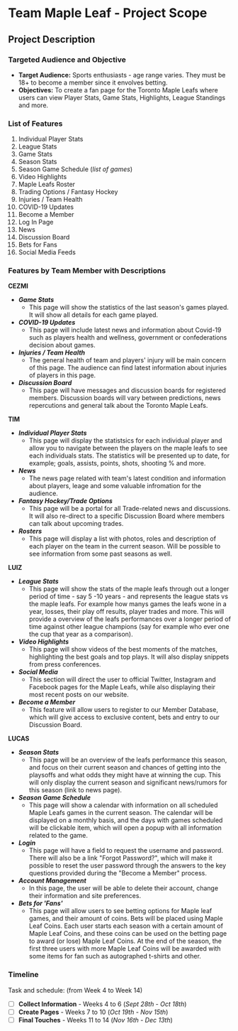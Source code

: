 # Team Maple Leaf - Project Scope
## Project Description

### Targeted Audience and Objective
* **Target Audience:** 
Sports enthusiasts - age range varies. They must be 18+ to become a member since it envolves betting.
* **Objectives:**
To create a fan page for the Toronto Maple Leafs where users can view Player Stats, Game Stats, Highlights, League Standings and more.

### List of Features
1. Individual Player Stats 
2. League Stats
3. Game Stats 
4. Season Stats 
5. Season Game Schedule (_list of games_)
6. Video Highlights
7. Maple Leafs Roster
8. Trading Options / Fantasy Hockey
9. Injuries / Team Health
10. COVID-19 Updates 
11. Become a Member 
12. Log In Page
13. News
14. Discussion Board 
15. Bets for Fans 
16. Social Media Feeds

### Features by Team Member with Descriptions

**CEZMI** 
* **_Game Stats_**
  * This page will show the statistics of the last season's games played. It will show all details for each game played.  
* **_COVID-19 Updates_** 
  * This page will include latest news and information about Covid-19 such as players health and wellness, government or confederations decision about games.
* **_Injuries / Team Health_** 
  * The general health of team and players' injury will be main concern of this page. The audience can find latest information about injuries of players in this page.
* **_Discussion Board_** 
  * This page will have messages and discussion boards for registered members. Discussion boards will vary between predictions, news repercutions and general talk about the Toronto Maple Leafs.

**TIM**
* **_Individual Player Stats_** 
  * This page will display the statistsics for each individual player and allow you to navigate between the players on the maple leafs to see each individuals stats. The statistics will be presented up to date, for example; goals, assists, points, shots, shooting % and more.
* **_News_**
  * The news page related with team's latest condition and information about players, leage and some valuable infromation for the audience.
* **_Fantasy Hockey/Trade Options_**
  * This page will be a portal for all Trade-related news and discussions. It will also re-direct to a specific Discussion Board where members can talk about upcoming trades.
* **_Rosters_**
  * This page will display a list with photos, roles and description of each player on the team in the current season. Will be possible to see information from some past seasons as well.

**LUIZ**
* **_League Stats_**
  * This page will show the stats of the maple leafs through out a longer period of time - say 5 -10 years - and represents the league stats vs the maple leafs. For example how manys games the leafs wone in a year, losses, their play off results, player trades and more. This will provide a overview of the leafs performances over a longer period of time against other league champions (say for example who ever one the cup that year as a comparison).
* **_Video Highlights_**
  * This page will show videos of the best moments of the matches, highlighting the best goals and top plays. It will also display snippets from press conferences.
* **_Social Media_**
  * This section will direct the user to official Twitter, Instagram and Facebook pages for the Maple Leafs, while also displaying their most recent posts on our website.
* **_Become a Member_**
  * This feature will allow users to register to our Member Database, which will give access to exclusive content, bets and entry to our Discussion Board.

**LUCAS**
* **_Season Stats_**
  * This page will be an overview of the leafs performance this season, and focus on their current season and chances of getting into the playsoffs and what odds they might have at winning the cup. This will only display the current season and significant news/rumors for this season (link to news page).
* **_Season Game Schedule_**
  * This page will show a calendar with information on all scheduled Maple Leafs games in the current season. The calendar will be displayed on a monthly basis, and the days with games scheduled will be clickable item, which will open a popup with all information related to the game.
* **_Login_**
  * This page will have a field to request the username and password. There will also be a link "Forgot Password?", which will make it possible to reset the user password through the answers to the key questions provided during the "Become a Member" process.
* **_Account Management_**
  * In this page, the user will be able to delete their account, change their information and site preferences.
* **_Bets for 'Fans'_**
  * This page will allow users to see betting options for Maple leaf games, and their amount of coins. Bets will be placed using Maple Leaf Coins. Each user starts each season with a certain amount of Maple Leaf Coins, and these coins can be used on the betting page to award (or lose) Maple Leaf Coins. At the end of the season, the first three users with more Maple Leaf Coins will be awarded with some items for fan such as autographed t-shirts and other. 

### Timeline
Task and schedule: (from Week 4 to Week 14)
- [ ] **Collect Information** - Weeks 4 to 6 (_Sept 28th - Oct 18th_) 
- [ ] **Create Pages** - Weeks 7 to 10 (_Oct 19th - Nov 15th_) 
- [ ] **Final Touches** - Weeks 11 to 14 (_Nov 16th - Dec 13th_)
